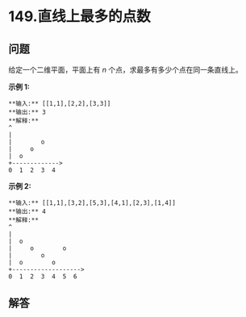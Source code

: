 # 149.直线上最多的点数

## 问题

给定一个二维平面，平面上有 *n* 个点，求最多有多少个点在同一条直线上。

**示例 1:**

```
**输入:** [[1,1],[2,2],[3,3]]
**输出:** 3
**解释:**
^
|
|        o
|     o
|  o  
+------------->
0  1  2  3  4

```

**示例 2:**

```
**输入:** [[1,1],[3,2],[5,3],[4,1],[2,3],[1,4]]
**输出:** 4
**解释:**
^
|
|  o
|     o        o
|        o
|  o        o
+------------------->
0  1  2  3  4  5  6
```



## 解答

